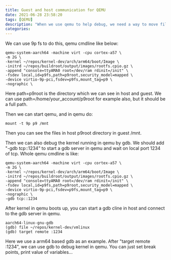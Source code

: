 ```yaml
---
title: Guest and host communication for QEMU
date: 2021-06-28 23:58:20
tags: [QEMU]
description: "When we use qemu to help debug, we need a way to move files between host and guest. This doc shares a easy way to do this."
categories:
---
```


We can use 9p fs to do this, qemu cmdline like  below:
```
qemu-system-aarch64 -machine virt -cpu cortex-a57 \
-m 2G \
-kernel ~/repos/kernel-dev/arch/arm64/boot/Image \
-initrd ~/repos/buildroot/output/images/rootfs.cpio.gz \
-append "console=ttyAMA0 root=/dev/ram rdinit=/init" \
-fsdev local,id=p9fs,path=p9root,security_model=mapped \
-device virtio-9p-pci,fsdev=p9fs,mount_tag=p9 \
-nographic \
```
Here path=p9root is the directory which we can see in host and guest.
We can use path=/home/your_account/p9root for example also, but it should be a
full path.

Then we can start qemu, and in qemu do:
```
mount -t 9p p9 /mnt
```

Then you can see the files in host p9root directory in guest /mnt.

Then we can also debug the kernel running in qemu by gdb. We should add
"-gdb tcp::1234" to start a gdb server in qemu and wait on local port 1234 of tcp.
Whole qemu cmdline is like:
```
qemu-system-aarch64 -machine virt -cpu cortex-a57 \
-m 2G \
-kernel ~/repos/kernel-dev/arch/arm64/boot/Image \
-initrd ~/repos/buildroot/output/images/rootfs.cpio.gz \
-append "console=ttyAMA0 root=/dev/ram rdinit=/init" \
-fsdev local,id=p9fs,path=p9root,security_model=mapped \
-device virtio-9p-pci,fsdev=p9fs,mount_tag=p9 \
-nographic \
-gdb tcp::1234
```
After kernel in qemu boots up, you can start a gdb cline in host and connect to
the gdb server in qemu.
```
aarch64-linux-gnu-gdb
(gdb) file ~/repos/kernel-dev/vmlinux
(gdb) target remote :1234
```
Here we use a arm64 based gdb as an example. After "target remote :1234", we
can use gdb to debug kernel in qemu. You can just set break points, print value
of variables...
